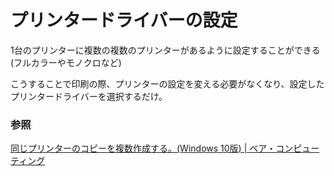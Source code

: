 # プリンタードライバーの設定

1台のプリンターに複数の複数のプリンターがあるように設定することができる(フルカラーやモノクロなど)

こうすることで印刷の際、プリンターの設定を変える必要がなくなり、設定したプリンタードライバーを選択するだけ。

### 参照

[同じプリンターのコピーを複数作成する。\(Windows 10版\) \| ベア・コンピューティング](https://www.bearcomputing.jp/printer-copy-windows10/)